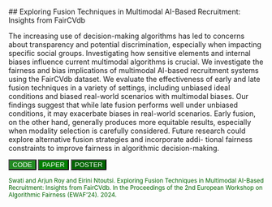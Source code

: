 <br>
## Exploring Fusion Techniques in Multimodal AI-Based Recruitment: Insights from FairCVdb

The increasing use of decision-making algorithms has led to concerns about transparency and potential
discrimination, especially when impacting specific social groups. Investigating how sensitive elements
and internal biases influence current multimodal algorithms is crucial. We investigate the fairness and
bias implications of multimodal AI-based recruitment systems using the FairCVdb dataset. We evaluate
the effectiveness of early and late fusion techniques in a variety of settings, including unbiased ideal
conditions and biased real-world scenarios with multimodal biases. Our findings suggest that while late
fusion performs well under unbiased conditions, it may exacerbate biases in real-world scenarios. Early
fusion, on the other hand, generally produces more equitable results, especially when modality selection
is carefully considered. Future research could explore alternative fusion strategies and incorporate addi-
tional fairness constraints to improve fairness in algorithmic decision-making. 

<a href="https://github.com/Swati17293/Multimodal-AI-Based-Recruitment-FairCVdb"><button type="button" style="color: White; background-color:ForestGreen;">CODE</button></a>
<a href="./assets/img/Paper.pdf"><button type="button" style="color: White; background-color:Green;">PAPER</button></a>
<a href="./assets/img/Poster.pdf"><button type="button" style="color: White; background-color:DarkGreen;">POSTER</button></a>

<p style="color:DarkGreen;"><small>Swati and Arjun Roy and Eirini Ntoutsi. Exploring Fusion Techniques in Multimodal AI-Based Recruitment: Insights from FairCVdb. In the Proceedings of the 2nd European Workshop on Algorithmic Fairness (EWAF’24). 2024.</small></p>


